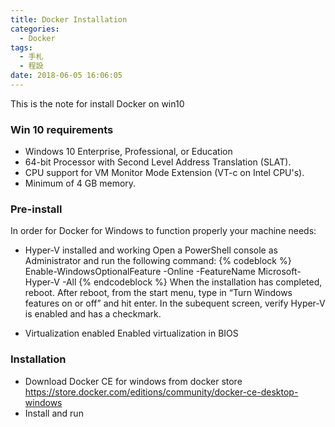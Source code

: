```yaml
---
title: Docker Installation
categories:
  - Docker
tags:
  - 手札
  - 程設
date: 2018-06-05 16:06:05
---
```

This is the note for install Docker on win10

### Win 10 requirements
- Windows 10 Enterprise, Professional, or Education
- 64-bit Processor with Second Level Address Translation (SLAT).
- CPU support for VM Monitor Mode Extension (VT-c on Intel CPU's).
- Minimum of 4 GB memory.

### Pre-install
In order for Docker for Windows to function properly your machine needs:
- Hyper-V installed and working
  Open a PowerShell console as Administrator and run the following command:
  {% codeblock %}
  Enable-WindowsOptionalFeature -Online -FeatureName Microsoft-Hyper-V -All
  {% endcodeblock %}
  When the installation has completed, reboot.
  After reboot, from the start menu, type in “Turn Windows features on or off” and hit enter. In the subequent screen, verify Hyper-V is enabled and has a checkmark.

- Virtualization enabled
  Enabled virtualization in BIOS

### Installation
- Download Docker CE for windows from docker store
  https://store.docker.com/editions/community/docker-ce-desktop-windows
- Install and run

